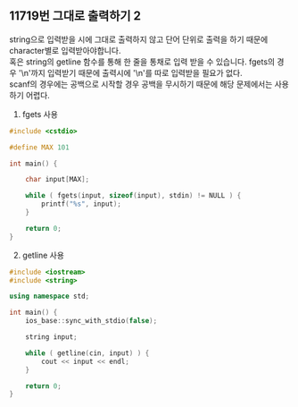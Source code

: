 11719번 그대로 출력하기 2
--------------------

string으로 입력받을 시에 그대로 출력하지 않고 단어 단위로 출력을 하기 때문에 character별로 입력받아야합니다.  
혹은 string의 getline 함수를 통해 한 줄을 통채로 입력 받을 수 있습니다. 
fgets의 경우 '\n'까지 입력받기 때문에 출력시에 '\n'를 따로 입력받을 필요가 없다.   
scanf의 경우에는 공백으로 시작할 경우 공백을 무시하기 때문에 해당 문제에서는 사용하기 어렵다.  

1. fgets 사용

~~~ cpp
#include <cstdio>

#define MAX 101

int main() {

    char input[MAX];

    while ( fgets(input, sizeof(input), stdin) != NULL ) {
        printf("%s", input);
    }

    return 0;
}
~~~

2. getline 사용

~~~ cpp
#include <iostream>
#include <string>

using namespace std;

int main() {
    ios_base::sync_with_stdio(false);

    string input;

    while ( getline(cin, input) ) {
        cout << input << endl;
    }

    return 0;
}
~~~